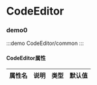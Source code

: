 
# CodeEditor


### demo0
:::demo 
CodeEditor/common
:::

#### CodeEditor属性
| 属性名              | 说明                                                             | 类型                                                                            | 默认值 |
| ----------------- | ----------------------------------------------------------------------- | ------------------------------------------------------------------------------- | ------- |
